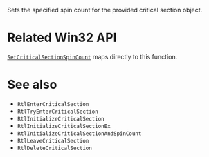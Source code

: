 Sets the specified spin count for the provided critical section object.

# Related Win32 API
[`SetCriticalSectionSpinCount`](https://learn.microsoft.com/en-us/windows/win32/api/synchapi/nf-synchapi-setcriticalsectionspincount) maps directly to this function.

# See also
- `RtlEnterCriticalSection`
- `RtlTryEnterCriticalSection`
- `RtlInitializeCriticalSection`
- `RtlInitializeCriticalSectionEx`
- `RtlInitializeCriticalSectionAndSpinCount`
- `RtlLeaveCriticalSection`
- `RtlDeleteCriticalSection`
